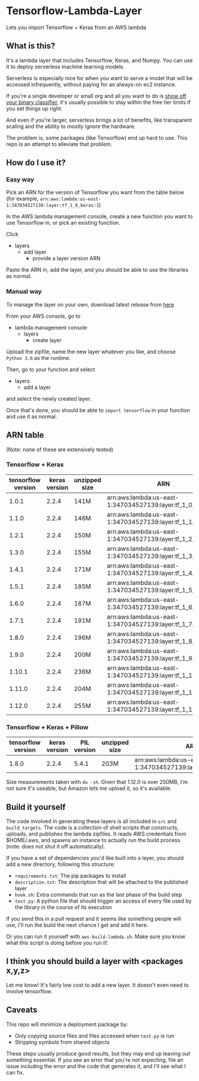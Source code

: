 # Tensorflow-Lambda-Layer
Lets you import Tensorflow + Keras from an AWS lambda

## What is this?
It's a lambda layer that includes Tensorflow, Keras, and Numpy. You can use it to deploy serverless machine learning models.

Serverless is especially nice for when you want to serve a model that will be accessed infrequently, without paying for an always-on ec2 instance. 

If you're a single developer or small org and all you want to do is [show off your binary classifier](http://isitanime.website), it's usually possible to stay within the free tier limits if you set things up right. 

And even if you're larger, serverless brings a lot of benefits, like transparent scaling and the ability to mostly ignore the hardware.

The problem is, some packages (like Tensorflow) end up hard to use. This repo is an attempt to alleviate that problem.

## How do I use it?
### Easy way
Pick an ARN for the version of Tensorflow you want from the table below (for example, `arn:aws:lambda:us-east-1:347034527139:layer:tf_1_8_keras:1`)

In the AWS lambda management console, create a new function you want to use Tensorflow in, or pick an existing function. 

Click
- layers
  - add layer
    - provide a layer version ARN
    
Paste the ARN in, add the layer, and you should be able to use the libraries as normal.

### Manual way
To manage the layer on your own, download latest release from [here](https://github.com/antonpaquin/Tensorflow-Lambda-Layer/releases)

From your AWS console, go to
- lambda management console
  - layers
    - create layer
    
Upload the zipfile, name the new layer whatever you like, and choose `Python 3.6` as the runtime.

Then, go to your function and select
- layers
  - add a layer
  
and select the newly created layer.

Once that's done, you should be able to `import tensorflow` in your function and use it as normal.

## ARN table

(Note: none of these are extensively tested)

### Tensorflow + Keras
tensorflow version | keras version | unzipped size | ARN
--- | --- | --- | ---
1.0.1 | 2.2.4 | 141M | arn:aws:lambda:us-east-1:347034527139:layer:tf_1_0_keras:1
1.1.0 | 2.2.4 | 146M | arn:aws:lambda:us-east-1:347034527139:layer:tf_1_1_keras:1
1.2.1 | 2.2.4 | 150M | arn:aws:lambda:us-east-1:347034527139:layer:tf_1_2_keras:1
1.3.0 | 2.2.4 | 155M | arn:aws:lambda:us-east-1:347034527139:layer:tf_1_3_keras:1
1.4.1 | 2.2.4 | 171M | arn:aws:lambda:us-east-1:347034527139:layer:tf_1_4_keras:1
1.5.1 | 2.2.4 | 185M | arn:aws:lambda:us-east-1:347034527139:layer:tf_1_5_keras:1
1.6.0 | 2.2.4 | 187M | arn:aws:lambda:us-east-1:347034527139:layer:tf_1_6_keras:1
1.7.1 | 2.2.4 | 191M | arn:aws:lambda:us-east-1:347034527139:layer:tf_1_7_keras:1
1.8.0 | 2.2.4 | 196M | arn:aws:lambda:us-east-1:347034527139:layer:tf_1_8_keras:1
1.9.0 | 2.2.4 | 200M | arn:aws:lambda:us-east-1:347034527139:layer:tf_1_9_keras:1
1.10.1 | 2.2.4 | 236M | arn:aws:lambda:us-east-1:347034527139:layer:tf_1_10_keras:1
1.11.0 | 2.2.4 | 204M | arn:aws:lambda:us-east-1:347034527139:layer:tf_1_11_keras:1
1.12.0 | 2.2.4 | 255M | arn:aws:lambda:us-east-1:347034527139:layer:tf_1_12_keras:1

### Tensorflow + Keras + Pillow
tensorflow version | keras version | PIL version | unzipped size | ARN
--- | --- | --- | --- | ---
1.8.0 | 2.2.4 | 5.4.1 | 203M | arn:aws:lambda:us-east-1:347034527139:layer:tf_keras_pillow:3

Size measurements taken with `du -sh`. Given that 1.12.0 is over 250MB, I'm not sure it's useable, but Amazon lets me upload it, so it's available.

## Build it yourself
The code involved in generating these layers is all included in `src` and `build_targets`. 
The code is a collection of shell scripts that constructs, uploads, and publishes the lambda zipfiles. It reads AWS credentials from $HOME/.aws, and spawns an instance to actually run the build process (note: does not shut it off automatically).

If you have a set of dependencies you'd like built into a layer, you should add a new directory, following this structure:

- `requirements.txt`: The pip packages to install
- `description.txt`: The description that will be attached to the published layer
- `hook.sh`: Extra commands that run as the last phase of the build step
- `test.py`: A python file that should trigger an access of every file used by the library in the course of its execution

If you send this in a pull request and it seems like something people will use, I'll run the build the next chance I get and add it here.

Or you can run it yourself with `aws-build-lambda.sh`. Make sure you know what this script is doing before you run it!

## I think you should build a layer with <packages x,y,z>
Let me know! It's fairly low cost to add a new layer. It doesn't even need to involve tensorflow.

## Caveats
This repo will minimize a deployment package by:

- Only copying source files and files accessed when `test.py` is run
- Stripping symbols from shared objects

These steps usually produce good results, but they may end up leaving out something essential. If you see an error that you're not expecting, file an issue including the error and the code that generates it, and I'll see what I can fix.
